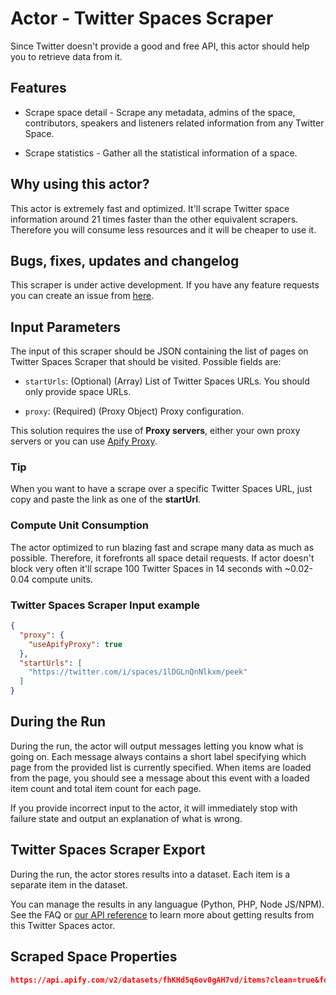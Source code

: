 # Actor - Twitter Spaces Scraper

Since Twitter doesn't provide a good and free API, this actor should help you to retrieve data from it.

## Features

-   Scrape space detail - Scrape any metadata, admins of the space, contributors, speakers and listeners related information from any Twitter Space.

- Scrape statistics - Gather all the statistical information of a space.

## Why using this actor?

This actor is extremely fast and optimized. It'll scrape Twitter space information around 21 times faster than the other equivalent scrapers. Therefore you will consume less resources and it will be cheaper to use it.

## Bugs, fixes, updates and changelog

This scraper is under active development. If you have any feature requests you can create an issue from [here](https://github.com/epctex/twitter-spaces-scraper/issues).

## Input Parameters

The input of this scraper should be JSON containing the list of pages on Twitter Spaces Scraper that should be visited. Possible fields are:

- `startUrls`: (Optional) (Array) List of Twitter Spaces URLs. You should only provide space URLs.

- `proxy`: (Required) (Proxy Object) Proxy configuration.

This solution requires the use of **Proxy servers**, either your own proxy servers or you can use [Apify Proxy](https://www.apify.com/docs/proxy).

### Tip

When you want to have a scrape over a specific Twitter Spaces URL, just copy and paste the link as one of the **startUrl**.

### Compute Unit Consumption

The actor optimized to run blazing fast and scrape many data as much as possible. Therefore, it forefronts all space detail requests. If actor doesn't block very often it'll scrape 100 Twitter Spaces in 14 seconds with ~0.02-0.04 compute units.

### Twitter Spaces Scraper Input example

```json
{
  "proxy": {
    "useApifyProxy": true
  },
  "startUrls": [
    "https://twitter.com/i/spaces/1lDGLnQnNlkxm/peek"
  ]
}

```

## During the Run

During the run, the actor will output messages letting you know what is going on. Each message always contains a short label specifying which page from the provided list is currently specified.
When items are loaded from the page, you should see a message about this event with a loaded item count and total item count for each page.

If you provide incorrect input to the actor, it will immediately stop with failure state and output an explanation of what is wrong.

## Twitter Spaces Scraper Export

During the run, the actor stores results into a dataset. Each item is a separate item in the dataset.

You can manage the results in any languague (Python, PHP, Node JS/NPM). See the FAQ or <a href="https://www.apify.com/docs/api" target="blank">our API reference</a> to learn more about getting results from this Twitter Spaces actor.

## Scraped Space Properties

```json
https://api.apify.com/v2/datasets/fhKHd5q6ov0gAH7vd/items?clean=true&format=json
```
